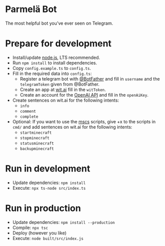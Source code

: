 # Parmelä Bot

The most helpful bot you’ve ever seen on Telegram.

# Prepare for development

* Install/update [node.js](https://nodejs.org/), LTS recommended.
* Run `npm install` to install dependencies.
* Copy `config.example.ts` to `config.ts`.
* Fill in the required data into `config.ts`:
    * Register a telegram bot with [@BotFather](https://t.me/BotFather) and fill in `username` and the `telegramToken`
      given from @BotFather.
    * Create an app at [wit.ai](https://wi.ai) fill in the `witToken`.
    * Create an account for the [OpenAI API](https://openai.com/api/) and fill in the `openAiKey`.
* Create sentences on wit.ai for the following intents:
    * `info`
    * `comment`
    * `complete`
* Optional: If you want to use the [mscs](https://minecraftservercontrol.github.io/docs/mscs) scripts, give +x to the
  scripts in `cmd/` and add sentences on wit.ai for the following intents:
    * `startminecraft`
    * `stopminecraft`
    * `statusminecraft`
    * `backupminecraft`

# Run in development

* Update dependencies: `npm install`
* Execute: `npx ts-node src/index.ts`

# Run in production

* Update dependencies: `npm install --production`
* Compile: `npx tsc`
* Deploy (however you like)
* Execute: `node built/src/index.js`
